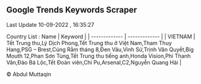 

## Google Trends Keywords Scraper 
 
Last Update 10-09-2022 , 16:35:27

Country List :
 Name  | Keyword |
| ------------- | ------------- |
| VIETNAM | Tết Trung thu,Lý Dịch Phong,Tết Trung thu ở Việt Nam,Tham Thuy Hang,PSG – Brest,Cúng Rằm tháng 8,Đen Vâu,Vinh Sử,Trịnh Văn Quyết,Big Mouth 12,Phan Sơn Tùng,Tết Trung thu tiếng anh,Honda Vision,Phi Thanh Vân,Đào Bá Lộc,Tết Đoàn viên,Chi Pu,Arsenal,C2,Nguyễn Quang Hải |



© Abdul Muttaqin 
